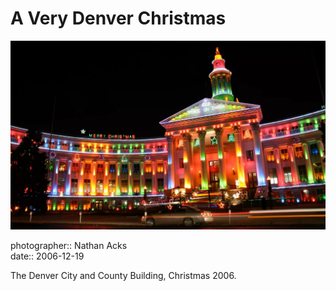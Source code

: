 # A Very Denver Christmas

![Christmas lights on Denver's City and County building](assets/2006-12-19-a-very-denver-christmas.webp)

photographer:: Nathan Acks  
date:: 2006-12-19

The Denver City and County Building, Christmas 2006.
